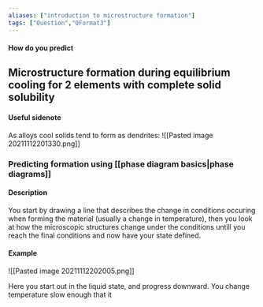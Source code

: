 ```yaml
---
aliases: ["introduction to microstructure formation"]
tags: ["Question","QFormat3"]
---
```


#### How do you predict
## Microstructure formation during equilibrium cooling for 2 elements with complete solid solubility
#### Useful sidenote
As alloys cool solids tend to form as dendrites:
![[Pasted image 20211112201330.png]]

### Predicting formation using [[phase diagram basics|phase diagrams]]
#### Description
You start by drawing a line that describes the change in conditions occuring when forming the material (usually a change in temperature), then you look at how the microscopic structures change under the conditions untill you reach the final conditions and now have your state defined.

#### Example
![[Pasted image 20211112202005.png]]

Here you start out in the liquid state, and progress downward. You change temperature slow enough that it